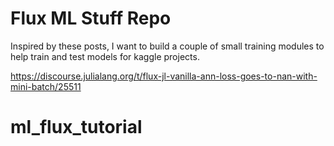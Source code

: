 # Flux ML Stuff Repo

Inspired by these posts, I want to build a couple of small training modules to help train and test models for kaggle projects.

https://discourse.julialang.org/t/flux-jl-vanilla-ann-loss-goes-to-nan-with-mini-batch/25511
# ml_flux_tutorial
